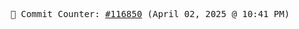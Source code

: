 <p align="center">
    <samp>
        📮 Commit Counter: <a href="https://github.com/Javascript-void0/Javascript-void0/commits/main">#116850</a> (April 02, 2025 @ 10:41 PM)
    </samp>
</p>